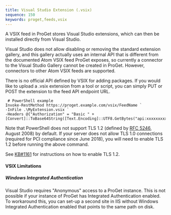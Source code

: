 ```yaml
---
title: Visual Studio Extension (.vsix)
sequence: 150
keywords: proget,feeds,vsix
---
```

A VSIX feed in ProGet stores Visual Studio extensions, which can then be installed directly from Visual Studio.

Visual Studio does not allow disabling or removing the standard extension gallery, and this gallery actually uses an internal API that is different from the documented Atom VSIX feed ProGet exposes, so currently a connector to the Visual Studio Gallery cannot be created in ProGet. However, connectors to other Atom VSIX feeds are supported.

There is no official API defined by VSIX for adding packages. If you would like to upload a .vsix extension from a tool or script, you can simply PUT or POST the extension to the feed API endpoint URL.

```
 # PowerShell example
Invoke-RestMethod https://proget.example.com/vsix/FeedName `
-InFile .\MyExtension.vsix `
-Headers @{"Authorization" = "Basic " + [Convert]::ToBase64String([Text.Encoding]::UTF8.GetBytes("api:xxxxxxxxxxxxxx"))}
```

Note that PowerShell does not support TLS 1.2 (defined by [RFC 5246](https://tools.ietf.org/html/rfc5246), August 2008) by default. If your server does not allow TLS 1.0 connections (required for PCI compliance since June 2018), you will need to enable TLS 1.2 before running the above command.

See [KB#1161](/support/kb/1161/tls-v12-configuration-and-connection-errors) for instructions on how to enable TLS 1.2.


#### VSIX Limitations
##### Windows Integrated Authentication
Visual Studio requires "Anonymous" access to a ProGet instance. This is not possible if your instance of ProGet has Integrated Authentication enabled. To workaround this, you can set-up a second site in IIS without Windows Integrated Authentication enabled that points to the same path on disk.